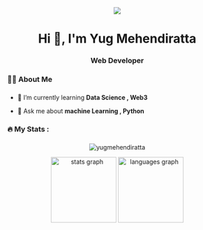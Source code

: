 <div align="center">
  <img src="https://profile-counter.glitch.me/SandeepVashishtha/count.svg?"  />
</div>

<div>
  <h1 align="center">Hi 👋, I'm Yug Mehendiratta</h1>
  <h3 align="center">  Web Developer</h3>
</div>


<h3 align="left">👩‍💻  About Me</h3>


###

- 🌱 I’m currently learning **Data Science , Web3**

- 💬 Ask me about **machine Learning , Python**



<h3 align="left">🔥   My Stats :</h3>

###

###



<div align="center">
  <p><img align="center" src="https://github-readme-streak-stats.herokuapp.com/?user=sandeepvashishtha&theme=dracula" alt="yugmehendiratta" /></p>
  <img src="https://github-readme-stats.vercel.app/api?username=yugmehendiratta&hide_title=false&hide_rank=false&show_icons=true&include_all_commits=true&count_private=true&disable_animations=false&theme=dracula&locale=en&hide_border=false&order=1" height="150" alt="stats graph"  />
  <img src="https://github-readme-stats.vercel.app/api/top-langs?username=yugmehendiratta&locale=en&hide_title=false&layout=compact&card_width=320&langs_count=8&theme=dracula&hide_border=false&order=2" height="150" alt="languages graph"  />
</div>


